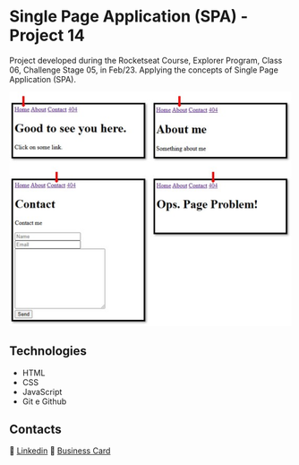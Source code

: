# Single Page Application (SPA) - Project 14

Project developed during the Rocketseat Course, Explorer Program, Class 06, Challenge Stage 05, in Feb/23.
Applying the concepts of Single Page Application (SPA).

![caption](files/allpages.jpg)

## Technologies

- HTML
- CSS
- JavaScript
- Git e Github

## Contacts

🔗 [Linkedin](https://www.linkedin.com/in/renato-malbuquerque/)
🔗 [Business Card](https://rma-contacts.vercel.app/)